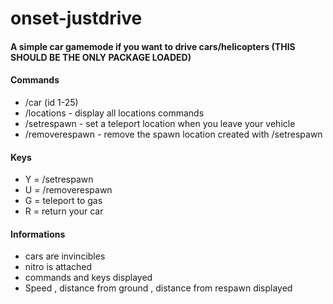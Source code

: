 # onset-justdrive

#### A simple car gamemode if you want to drive cars/helicopters (THIS SHOULD BE THE ONLY PACKAGE LOADED)

#### Commands
* /car (id 1-25)
* /locations - display all locations commands
* /setrespawn - set a teleport location when you leave your vehicle
* /removerespawn - remove the spawn location created with /setrespawn

#### Keys
* Y = /setrespawn
* U = /removerespawn
* G = teleport to gas
* R = return your car

#### Informations
* cars are invincibles
* nitro is attached
* commands and keys displayed
* Speed , distance from ground , distance from respawn displayed